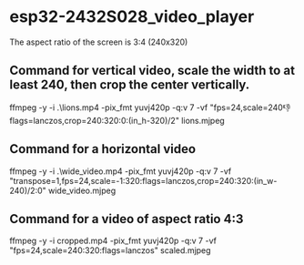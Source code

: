 # esp32-2432S028_video_player


The aspect ratio of the screen is 3:4 (240x320)
## Command for vertical video, scale the width to at least 240, then crop the center vertically.
ffmpeg -y -i .\lions.mp4 -pix_fmt yuvj420p -q:v 7 -vf "fps=24,scale=240:-1:flags=lanczos,crop=240:320:0:(in_h-320)/2" lions.mjpeg

## Command for a horizontal video
ffmpeg -y -i .\wide_video.mp4 -pix_fmt yuvj420p -q:v 7 -vf "transpose=1,fps=24,scale=-1:320:flags=lanczos,crop=240:320:(in_w-240)/2:0" wide_video.mjpeg

## Command for a video of aspect ratio 4:3
ffmpeg -y -i cropped.mp4 -pix_fmt yuvj420p -q:v 7 -vf "fps=24,scale=240:320:flags=lanczos" scaled.mjpeg
